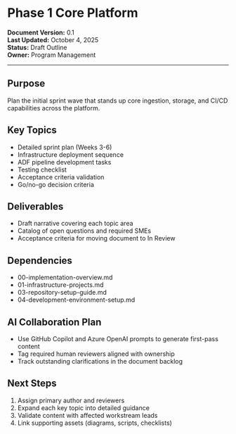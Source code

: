 # Phase 1  Core Platform

**Document Version:** 0.1  
**Last Updated:** October 4, 2025  
**Status:** Draft Outline  
**Owner:** Program Management

---

## Purpose

Plan the initial sprint wave that stands up core ingestion, storage, and CI/CD capabilities across the platform.

## Key Topics

- Detailed sprint plan (Weeks 3-6)
- Infrastructure deployment sequence
- ADF pipeline development tasks
- Testing checklist
- Acceptance criteria validation
- Go/no-go decision criteria

## Deliverables

- Draft narrative covering each topic area
- Catalog of open questions and required SMEs
- Acceptance criteria for moving document to In Review

## Dependencies

- 00-implementation-overview.md
- 01-infrastructure-projects.md
- 03-repository-setup-guide.md
- 04-development-environment-setup.md

## AI Collaboration Plan

- Use GitHub Copilot and Azure OpenAI prompts to generate first-pass content
- Tag required human reviewers aligned with ownership
- Track outstanding clarifications in the document backlog

## Next Steps

1. Assign primary author and reviewers
2. Expand each key topic into detailed guidance
3. Validate content with affected workstream leads
4. Link supporting assets (diagrams, scripts, checklists)

